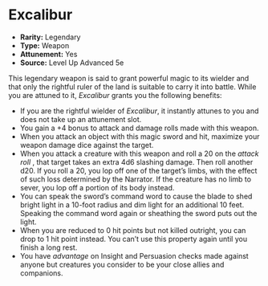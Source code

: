 # Excalibur

- **Rarity:** Legendary
- **Type:** Weapon
- **Attunement:** Yes
- **Source:** Level Up Advanced 5e

This legendary weapon is said to grant powerful magic to its wielder and that only the rightful ruler of the land is suitable to carry it into battle. While you are attuned to it, _Excalibur_ grants you the following benefits:

* If you are the rightful wielder of _Excalibur_, it instantly attunes to you and does not take up an attunement slot.
* You gain a +4 bonus to attack and damage rolls made with this weapon.
* When you attack an object with this magic sword and hit, maximize your weapon damage dice against the target.
* When you attack a creature with this weapon and roll a 20 on the _attack roll_ , that target takes an extra 4d6 slashing damage. Then roll another d20\. If you roll a 20, you lop off one of the target’s limbs, with the effect of such loss determined by the Narrator. If the creature has no limb to sever, you lop off a portion of its body instead.
* You can speak the sword’s command word to cause the blade to shed bright light in a 10-foot radius and dim light for an additional 10 feet. Speaking the command word again or sheathing the sword puts out the light.
* When you are reduced to 0 hit points but not killed outright, you can drop to 1 hit point instead. You can’t use this property again until you finish a long rest.
* You have _advantage_  on Insight and Persuasion checks made against anyone but creatures you consider to be your close allies and companions.
